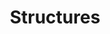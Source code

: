 ---
layout: posts_by_category
categories: structures
title: Structures
permalink: /category/structures
---